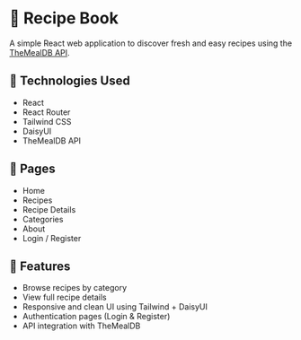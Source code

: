 # 🍲 Recipe Book

A simple React web application to discover fresh and easy recipes using the [TheMealDB API](https://www.themealdb.com/).

## 🔧 Technologies Used

- React
- React Router
- Tailwind CSS
- DaisyUI
- TheMealDB API

## 📄 Pages

- Home
- Recipes
- Recipe Details
- Categories
- About
- Login / Register

## 🚀 Features

- Browse recipes by category
- View full recipe details
- Responsive and clean UI using Tailwind + DaisyUI
- Authentication pages (Login & Register)
- API integration with TheMealDB

